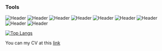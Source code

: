 ### Tools
![Header](https://img.shields.io/badge/Jira-090909?style=for-the-badge&logo=jira&logoColor=136be1)
![Header](https://img.shields.io/badge/redmine-090909?style=for-the-badge&logo=redmine&logoColor=AE1400)
![Header](https://img.shields.io/badge/Postman-090909?style=for-the-badge&logo=postman&logoColor=f76935)
![Header](https://img.shields.io/badge/Swagger-090909?style=for-the-badge&logo=swagger&logoColor=7ede2b)
![Header](https://img.shields.io/badge/Github-090909?style=for-the-badge&logo=github&logoColor=8cc4d7)
![Header](https://img.shields.io/badge/postgresql-090909?style=for-the-badge&logo=postgresql&logoColor=00618a)
![Header](https://img.shields.io/badge/DevTools-090909?style=for-the-badge&logo=googlechrome&logoColor=2674f2)
![Header](https://img.shields.io/badge/graylog-090909?style=for-the-badge&logo=graylog&logoColor=FF3835)
![Header](https://img.shields.io/badge/charlesproxy-090909?style=for-the-badge&logo=charlesproxy&logoColor=2674f2)


<!-- [![Anurag's GitHub stats](https://github-readme-stats.vercel.app/api?username=evergaarden&show_icons=tru&theme=dark)](https://github.com/anuraghazra/github-readme-stats)-->

[![Top Langs](https://github-readme-stats.vercel.app/api/top-langs/?username=evergaarden&layout=compact&hide=html,css&theme=dark)](https://github.com/anuraghazra/github-readme-stats)

You can my CV at this <a href="https://drive.google.com/file/d/1YSC6pvvK7LzVCFgkCn-QSBjQ5JRi9eb2/view?usp=sharing">link</a> 

